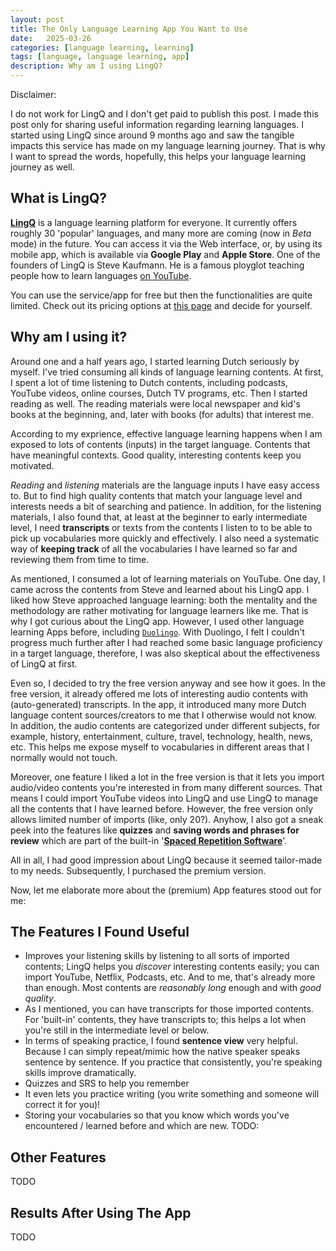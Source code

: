 ```yaml
---
layout: post
title: The Only Language Learning App You Want to Use
date:   2025-03-26
categories: [language learning, learning]
tags: [language, language learning, app]
description: Why am I using LingQ?
---
```


Disclaimer:

I do not work for LingQ and I don't get paid to publish this post. I made this post only for sharing useful information regarding learning languages.
I started using LingQ since around 9 months ago and saw the tangible impacts this service has made on my language learning journey. That is why I want
to spread the words, hopefully, this helps your language learning journey as well.


## What is LingQ?

[**LingQ**][1] is a language learning platform for everyone. It currently offers roughly 30 'popular' languages, and many more are coming (now in *Beta* mode) in the future.
You can access it via the Web interface, or, by using its mobile app, which is available via **Google Play** and **Apple Store**. One of the founders of LingQ is Steve Kaufmann.
He is a famous ployglot teaching people how to learn languages [on YouTube][lingosteve].

You can use the service/app for free but then the functionalities are quite limited. Check out its pricing options at [this page][price] and decide for yourself.


## Why am I using it?

Around one and a half years ago, I started learning Dutch seriously by myself. I've tried consuming all kinds of language learning contents. At first,
I spent a lot of time listening to Dutch contents, including podcasts, YouTube videos, online courses, Dutch TV programs, etc. Then I started reading
as well. The reading materials were local newspaper and kid's books at the beginning, and, later with books (for adults) that interest me.

According to my exprience, effective language learning happens when I am exposed to lots of contents (inputs) in the target language. Contents that have meaningful
contexts. Good quality, interesting contents keep you motivated.

*Reading* and *listening* materials are the language inputs I have easy access to. But to find high quality contents that match your language level and interests needs
a bit of searching and patience. In addition, for the listening materials, I also found that, at least at the beginner to early intermediate level, I need **transcripts**
or texts from the contents I listen to to be able to pick up vocabularies more quickly and effectively. I also need a systematic way of **keeping track** of all the
vocabularies I have learned so far and reviewing them from time to time.

As mentioned, I consumed a lot of learning materials on YouTube. One day, I came across the contents from Steve and learned about his LingQ app. I liked how Steve approached
language learning: both the mentality and the methodology are rather motivating for language learners like me. That is why I got curious about the LingQ app. However, I used
other language learning Apps before, including [`Duolingo`][duolingo]. With Duolingo, I felt I couldn't progress much further after I had reached some basic language proficiency
in a target language, therefore, I was also skeptical about the effectiveness of LingQ at first.

Even so, I decided to try the free version anyway and see how it goes. In the free version, it already offered me lots of interesting audio contents with (auto-generated)
transcripts. In the app, it introduced many more Dutch language content sources/creators to me that I otherwise would not know. In addition, the audio contents are categorized
under different subjects, for example, history, entertainment, culture, travel, technology, health, news, etc. This helps me expose myself to vocabularies in different areas
that I normally would not touch.

Moreover, one feature I liked a lot in the free version is that it lets you import audio/video contents you're interested in from many different sources. That means
I could import YouTube videos into LingQ and use LingQ to manage all the contents that I have learned before. However, the free version only allows limited number of imports
(like, only 20?). Anyhow, I also got a sneak peek into the features like **quizzes** and **saving words and phrases for review** which are part of the built-in '[**Spaced
Repetition Software**][srs]'.

All in all, I had good impression about LingQ because it seemed tailor-made to my needs. Subsequently, I purchased the premium version.

Now, let me elaborate more about the (premium) App features stood out for me:


## The Features I Found Useful

- Improves your listening skills by listening to all sorts of imported contents; LingQ helps you *discover* interesting contents easily; you can import YouTube, Netflix, Podcasts, etc.
  And to me, that's already more than enough. Most contents are *reasonably long* enough and with *good quality*.
- As I mentioned, you can have transcripts for those imported contents. For 'built-in' contents, they have transcripts to; this helps a lot when you're still in the intermediate
  level or below.
- In terms of speaking practice, I found **sentence view** very helpful. Because I can simply repeat/mimic how the native speaker speaks sentence by sentence. If you practice
  that consistently, you're speaking skills improve dramatically.
- Quizzes and SRS to help you remember
- It even lets you practice writing (you write something and someone will correct it for you)!
- Storing your vocabularies so that you know which words you've encountered / learned before and which are new.
TODO:


## Other Features
TODO


## Results After Using The App
TODO


[1]: https://www.lingq.com
[price]: https://www.lingq.com/en/signup/
[lingosteve]: https://www.youtube.com/@Thelinguist
[duolingo]: https://www.duolingo.com/
[srs]: https://en.wikipedia.org/wiki/Spaced_repetition
